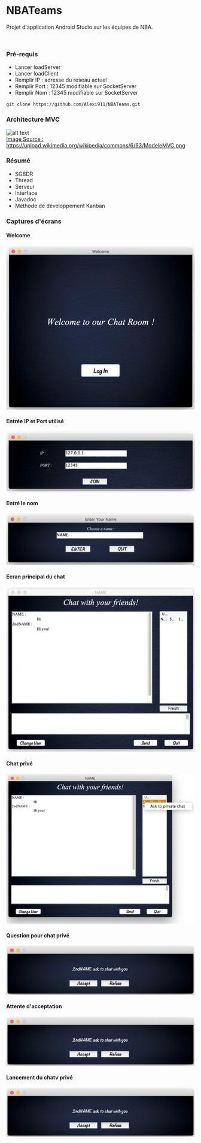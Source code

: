 # NBATeams 

Projet d'application Android Studio sur les équipes de NBA.

<br/>

### Pré-requis

- Lancer loadServer </br>
- Lancer loadClient </br>
- Remplir IP : adresse du reseau actuel </br>
- Remplir Port : 12345 modifiable sur SocketServer </br>
- Remplir Nom : 12345 modifiable sur SocketServer </br>
```
git clone https://github.com/Alexi911/NBATeams.git
```
### Architecture MVC

![alt text](https://upload.wikimedia.org/wikipedia/commons/6/63/ModeleMVC.png)</br>
<u>Image Source : https://upload.wikimedia.org/wikipedia/commons/6/63/ModeleMVC.png</u>

### Résumé

- SGBDR </br>
- Thread </br>
- Serveur </br>
- Interface </br>
- Javadoc </br>
- Méthode de développement Kanban

### Captures d'écrans

#### Welcome
![screen01](https://raw.githubusercontent.com/Alexi911/Chat/master/ScreenShot_ReadMe/01.png)

#### Entrée IP et Port utilisé
![Screen02](https://raw.githubusercontent.com/Alexi911/Chat/master/ScreenShot_ReadMe/02.png)

#### Entré le nom
![Screen03](https://raw.githubusercontent.com/Alexi911/Chat/master/ScreenShot_ReadMe/03.png)

#### Ecran principal du chat
![Screen04](https://raw.githubusercontent.com/Alexi911/Chat/master/ScreenShot_ReadMe/04.png)

#### Chat privé
![Screen05](https://raw.githubusercontent.com/Alexi911/Chat/master/ScreenShot_ReadMe/05.png)

#### Question pour chat privé
![Screen06](https://raw.githubusercontent.com/Alexi911/Chat/master/ScreenShot_ReadMe/06.png)

#### Attente d'acceptation
![Screen06](https://raw.githubusercontent.com/Alexi911/Chat/master/ScreenShot_ReadMe/06.png)

#### Lancement du chatv privé
![Screen06](https://raw.githubusercontent.com/Alexi911/Chat/master/ScreenShot_ReadMe/06.png)
